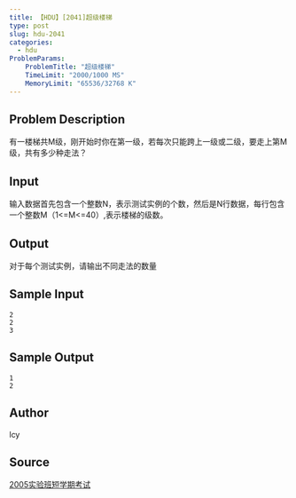 ```yaml
---
title: 【HDU】[2041]超级楼梯
type: post
slug: hdu-2041
categories:
  - hdu
ProblemParams:
    ProblemTitle: "超级楼梯"
    TimeLimit: "2000/1000 MS"
    MemoryLimit: "65536/32768 K"
---
```


## Problem Description

有一楼梯共M级，刚开始时你在第一级，若每次只能跨上一级或二级，要走上第M级，共有多少种走法？

## Input

输入数据首先包含一个整数N，表示测试实例的个数，然后是N行数据，每行包含一个整数M（1<=M<=40）,表示楼梯的级数。

## Output

对于每个测试实例，请输出不同走法的数量

## Sample Input

```
2
2
3

```

## Sample Output

```
1
2
```

## Author

lcy

## Source

[2005实验班短学期考试](https://acm.hdu.edu.cn//search.php?field=problem&key=2005%CA%B5%D1%E9%B0%E0%B6%CC%D1%A7%C6%DA%BF%BC%CA%D4&source=1&searchmode=source)
